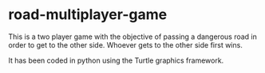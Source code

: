 # road-multiplayer-game

This is a two player game with the objective of passing a dangerous road in order to get to the other side. Whoever gets to the other side first wins.

It has been coded in python using the Turtle graphics framework.
